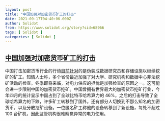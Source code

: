 ```yaml
---
layout: post
title: "中国加强对加密货币矿工的打击"
date: 2021-09-17T04:40:06.000Z
author: Solidot
from: https://www.solidot.org/story?sid=68966
tags: [ Solidot ]
categories: [ Solidot ]
---
```

<!--1631853606000-->
[中国加强对加密货币矿工的打击](https://www.solidot.org/story?sid=68966)
------

<div>
中国打击加密货币行业的行动<a href="https://www.bloomberg.com/news/articles/2021-09-16/china-said-to-intensify-hunt-for-cryptocurrency-miners-in-hiding" target="_blank">目前针对</a>的是伪装成数据研究员和存储设施以继续挖矿的矿工。知情人士称，多个省份最近加强了对大学、研究机构和数据中心非法挖矿活动的检查。冬季即将来临，对电力供应的担忧是加强检查的原因之一。这可能会进一步限制中国的加密货币挖矿。中国曾拥有世界最大的加密货币挖矿行业，今年四月的统计显示中国占到了全球比特币哈希算力的 46%，之后的打击导致了全球哈希算力的下跌，许多矿工转移到了国外，还有部分人切换到不那么知名的加密货币，以及分散挖矿设备。一位匿名矿工称他的设备转移到了新设施，每处不超过 100 台矿机，因此监管机构很难察觉异常的电力使用。
</div>
